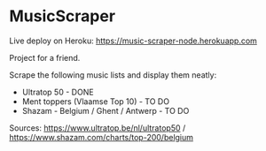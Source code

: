# MusicScraper

Live deploy on Heroku: https://music-scraper-node.herokuapp.com 

Project for a friend.

Scrape the following music lists and display them neatly:
- Ultratop 50 - DONE 
- Ment toppers (Vlaamse Top 10) - TO DO 
- Shazam - Belgium / Ghent / Antwerp - TO DO

Sources: https://www.ultratop.be/nl/ultratop50 / https://www.shazam.com/charts/top-200/belgium

